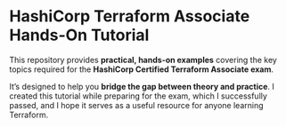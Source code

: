 
# HashiCorp Terraform Associate Hands-On Tutorial

This repository provides **practical, hands-on examples** covering the key topics required for the **HashiCorp Certified Terraform Associate exam**.

It’s designed to help you **bridge the gap between theory and practice**. I created this tutorial while preparing for the exam, which I successfully passed, and I hope it serves as a useful resource for anyone learning Terraform.

